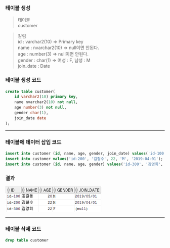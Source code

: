 ### 테이블 생성
 > 테이블  
 customer  
   
 > 칼럼  
id : varchar2(10) => Primary key  
name : nvarchar2(10) => null이면 안된다.  
age : number(3) => null이면 안된다.  
gender : char(1) => 여성 : F, 남성 : M  
join_date : Date  

### 테이블 생성 코드
```sql
create table customer(
    id varchar2(10) primary key,
    name nvarchar2(10) not null,
    age number(3) not null,
    gender char(1),
    join_date date
);
```

****

### 테이블에 데이터 삽입 코드
```sql
insert into customer (id, name, age, gender, join_date) values('id-100', '홍길동', 20, 'M', '2019-05-01');
insert into customer values('id-200', '김철수', 22, 'M', '2019-04-01'); -- 모든 컬럼에 값을 넣을 경우 컬럼 지정을 생략해도 된다.
insert into customer (id, name, age, gender) values('id-300', '김영희', 22, 'F');
```

### 결과
![customer-테이블](/image_file/customer-테이블.png)

****

### 테이블 삭제 코드
```sql
drop table customer
```
